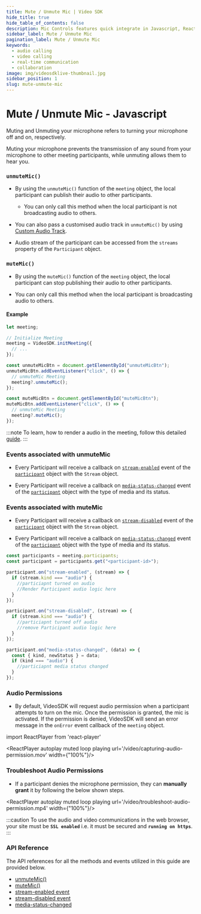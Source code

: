 ```yaml
---
title: Mute / Unmute Mic | Video SDK
hide_title: true
hide_table_of_contents: false
description: Mic Controls features quick integrate in Javascript, React JS, Android, IOS, React Native, Flutter with Video SDK to add live video & audio conferencing to your applications.
sidebar_label: Mute / Unmute Mic
pagination_label: Mute / Unmute Mic
keywords:
  - audio calling
  - video calling
  - real-time communication
  - collaboration 
image: img/videosdklive-thumbnail.jpg
sidebar_position: 1
slug: mute-unmute-mic
---
```


# Mute / Unmute Mic - Javascript

Muting and Unmuting your microphone refers to turning your microphone off and on, respectively.

Muting your microphone prevents the transmission of any sound from your microphone to other meeting participants, while unmuting allows them to hear you.

### `unmuteMic()`

- By using the `unmuteMic()` function of the `meeting` object, the local participant can publish their audio to other participants.

  - You can only call this method when the local participant is not broadcasting audio to others.

- You can also pass a customised audio track in `unmuteMic()` by using [Custom Audio Track](/javascript/guide/video-and-audio-calling-api-sdk/render-media/optimize-audio-track).

- Audio stream of the participant can be accessed from the `streams` property of the `Participant` object.

### `muteMic()`

- By using the `muteMic()` function of the `meeting` object, the local participant can stop publishing their audio to other participants.

- You can only call this method when the local participant is broadcasting audio to others.

#### Example

```js
let meeting;

// Initialize Meeting
meeting = VideoSDK.initMeeting({
  // ...
});

const unmuteMicBtn = document.getElementById("unmuteMicBtn");
unmuteMicBtn.addEventListener("click", () => {
  // unmuteMic Meeting
  meeting?.unmuteMic();
});

const muteMicBtn = document.getElementById("muteMicBtn");
muteMicBtn.addEventListener("click", () => {
  // unmuteMic Meeting
  meeting?.muteMic();
});
```

:::note
To learn, how to render a audio in the meeting, follow this detailed [guide](/javascript/guide/video-and-audio-calling-api-sdk/render-media/display-audio-video#3-rendering-audio).
:::

### Events associated with unmuteMic

- Every Participant will receive a callback on [`stream-enabled`](/javascript/api/sdk-reference/participant-class/events#stream-enabled) event of the [`participant`](/javascript/api/sdk-reference/participant-class/introduction) object with the `Stream` object.

- Every Participant will receive a callback on [`media-status-changed`](/javascript/api/sdk-reference/participant-class/events#media-status-changed) event of the [`participant`](/javascript/api/sdk-reference/participant-class/introduction) object with the type of media and its status.

### Events associated with muteMic

- Every Participant will receive a callback on [`stream-disabled`](/react/api/sdk-reference/use-participant/events#onstreamdisabled) event of the [`participant`](/javascript/api/sdk-reference/participant-class/introduction) object with the `Stream` object.

- Every Participant will receive a callback on [`media-status-changed`](/javascript/api/sdk-reference/participant-class/events#media-status-changed) event of the [`participant`](/javascript/api/sdk-reference/participant-class/introduction) object with the type of media and its status.

```js
const participants = meeting.participants;
const participant = participants.get("<participant-id>");

participant.on("stream-enabled", (stream) => {
  if (stream.kind === "audio") {
    //particiapnt turned on audio
    //Render Participant audio logic here
  }
});

participant.on("stream-disabled", (stream) => {
  if (stream.kind === "audio") {
    //particiapnt turned off audio
    //remove Participant audio logic here
  }
});

participant.on("media-status-changed", (data) => {
  const { kind, newStatus } = data;
  if (kind === "audio") {
    //particiapnt media status changed
  }
});
```

### Audio Permissions

- By default, VideoSDK will request audio permission when a participant attempts to turn on the mic. Once the permission is granted, the mic is activated. If the permission is denied, VideoSDK will send an error message in the `onError` event callback of the `meeting` object.

import ReactPlayer from 'react-player'

<div style={{textAlign: 'center'}}>

<ReactPlayer autoplay muted loop playing url='/video/capturing-audio-permission.mov' width={"100%"}/>

</div>

### Troubleshoot Audio Permissions

- If a participant denies the microphone permission, they can **manually grant** it by following the below shown steps.

<div style={{textAlign: 'center'}}>

<ReactPlayer autoplay muted loop playing url='/video/troubleshoot-audio-permission.mp4' width={"100%"}/>

</div>

:::caution
To use the audio and video communications in the web browser, your site must be **`SSL enabled`** i.e. it must be secured and **`running on https`**.
:::

### API Reference

The API references for all the methods and events utilized in this guide are provided below.

- [unmuteMic()](/javascript/api/sdk-reference/meeting-class/methods#unmutemic)
- [muteMic()](/javascript/api/sdk-reference/meeting-class/methods#mutemic)
- [stream-enabled event](/javascript/api/sdk-reference/participant-class/events#stream-enabled)
- [stream-disabled event](/javascript/api/sdk-reference/participant-class/events#stream-disabled)
- [media-status-changed](/javascript/api/sdk-reference/participant-class/events#media-status-changed)
